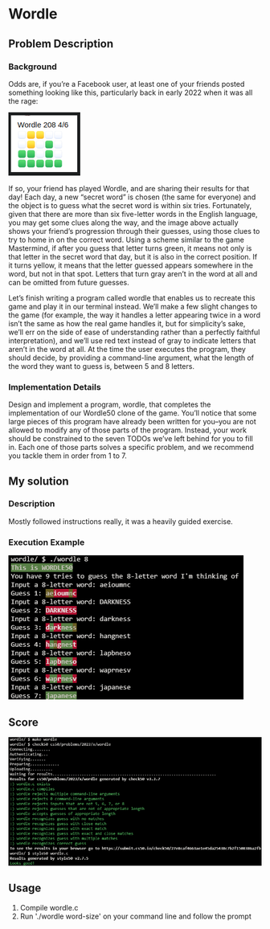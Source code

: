 # Wordle

## Problem Description

### Background

Odds are, if you’re a Facebook user, at least one of your friends posted something looking like this, particularly back in early 2022 when it was all the rage:

![Wordle example](./Resources/Reference.png)

If so, your friend has played Wordle, and are sharing their results for that day! Each day, a new “secret word” is chosen (the same for everyone) and the object is to guess what the secret word is within six tries. Fortunately, given that there are more than six five-letter words in the English language, you may get some clues along the way, and the image above actually shows your friend’s progression through their guesses, using those clues to try to home in on the correct word. Using a scheme similar to the game Mastermind, if after you guess that letter turns green, it means not only is that letter in the secret word that day, but it is also in the correct position. If it turns yellow, it means that the letter guessed appears somewhere in the word, but not in that spot. Letters that turn gray aren’t in the word at all and can be omitted from future guesses.

Let’s finish writing a program called wordle that enables us to recreate this game and play it in our terminal instead. We’ll make a few slight changes to the game (for example, the way it handles a letter appearing twice in a word isn’t the same as how the real game handles it, but for simplicity’s sake, we’ll err on the side of ease of understanding rather than a perfectly faithful interpretation), and we’ll use red text instead of gray to indicate letters that aren’t in the word at all. At the time the user executes the program, they should decide, by providing a command-line argument, what the length of the word they want to guess is, between 5 and 8 letters.



### Implementation Details

Design and implement a program, wordle, that completes the implementation of our Wordle50 clone of the game. You’ll notice that some large pieces of this program have already been written for you–you are not allowed to modify any of those parts of the program. Instead, your work should be constrained to the seven TODOs we’ve left behind for you to fill in. Each one of those parts solves a specific problem, and we recommend you tackle them in order from 1 to 7.

## My solution

### Description

Mostly followed instructions really, it was a heavily guided exercise.

### Execution Example

![Example](./Resources/Example.png)

## Score

![Passed](./Resources/Score.png)

## Usage

1. Compile wordle.c
2. Run './wordle word-size' on your command line and follow the prompt